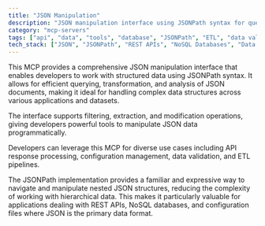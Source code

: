 ```yaml
---
title: "JSON Manipulation"
description: "JSON manipulation interface using JSONPath syntax for querying, transforming, and analyzing structured data across diverse datasets."
category: "mcp-servers"
tags: ["api", "data", "tools", "database", "JSONPath", "ETL", "data validation"]
tech_stack: ["JSON", "JSONPath", "REST APIs", "NoSQL Databases", "Data Processing", "configuration management"]
---
```


This MCP provides a comprehensive JSON manipulation interface that enables developers to work with structured data using JSONPath syntax. It allows for efficient querying, transformation, and analysis of JSON documents, making it ideal for handling complex data structures across various applications and datasets. 

The interface supports filtering, extraction, and modification operations, giving developers powerful tools to manipulate JSON data programmatically.

Developers can leverage this MCP for diverse use cases including API response processing, configuration management, data validation, and ETL pipelines. 

The JSONPath implementation provides a familiar and expressive way to navigate and manipulate nested JSON structures, reducing the complexity of working with hierarchical data. This makes it particularly valuable for applications dealing with REST APIs, NoSQL databases, and configuration files where JSON is the primary data format.